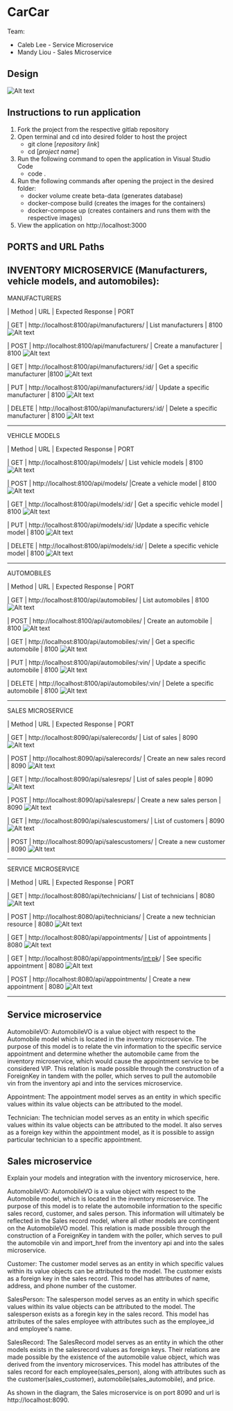# CarCar

Team:

* Caleb Lee - Service Microservice
* Mandy Liou - Sales Microservice

## Design
![Alt text](beta.jpg)

## Instructions to run application
1. Fork the project from the respective gitlab repository
2. Open terminal and cd into desired folder to host the project
    - git clone [_repository link_]
    - cd [_project name_] 
3. Run the following command to open the application in Visual Studio Code
    - code .
4. Run the following commands after opening the project in the desired folder:
    - docker volume create beta-data (generates database)
    - docker-compose build (creates the images for the containers)
    - docker-compose up (creates containers and runs them with the respective images)
5. View the application on http://localhost:3000

## PORTS and URL Paths
INVENTORY MICROSERVICE (Manufacturers, vehicle models, and automobiles):
--------------------------------------------------------------------------------------------
MANUFACTURERS

| Method | URL | Expected Response | PORT

| GET | http://localhost:8100/api/manufacturers/ | List manufacturers | 8100
![Alt text](img/Screenshot%202022-12-12%20at%201.20.45%20PM.png)

| POST | http://localhost:8100/api/manufacturers/ | Create a manufacturer |  8100
![Alt text](img/Screenshot%202022-12-12%20at%201.19.12%20PM.png)

| GET | http://localhost:8100/api/manufacturers/:id/ | Get a specific manufacturer |8100
![Alt text](img/Screenshot%202022-12-12%20at%201.20.14%20PM.png)

| PUT | http://localhost:8100/api/manufacturers/:id/ | Update a specific manufacturer | 8100
![Alt text](img/Screenshot%202022-12-12%20at%201.22.04%20PM.png)

| DELETE | http://localhost:8100/api/manufacturers/:id/  | Delete a specific manufacturer | 8100
![Alt text](img/Screenshot%202022-12-12%20at%201.22.59%20PM.png)

--------------------------------------------------------------------------------------------
VEHICLE MODELS

| Method | URL | Expected Response | PORT

| GET | http://localhost:8100/api/models/ | List vehicle models | 8100
![Alt text](img/Screenshot%202022-12-12%20at%201.35.20%20PM.png)

| POST | http://localhost:8100/api/models/ |Create a vehicle model | 8100
![Alt text](img/Screenshot%202022-12-12%20at%201.24.28%20PM.png)

| GET | http://localhost:8100/api/models/:id/ | Get a specific vehicle model | 8100
![Alt text](img/Screenshot%202022-12-12%20at%201.35.48%20PM.png)

| PUT | http://localhost:8100/api/models/:id/ |Update a specific vehicle model | 8100
![Alt text](img/Screenshot%202022-12-12%20at%201.36.29%20PM.png)

| DELETE | http://localhost:8100/api/models/:id/ | Delete a specific vehicle model | 8100
![Alt text](img/Screenshot%202022-12-12%20at%201.36.50%20PM.png)

--------------------------------------------------------------------------------------------
AUTOMOBILES

| Method | URL | Expected Response | PORT

| GET | http://localhost:8100/api/automobiles/ | List automobiles | 8100
![Alt text](img/Screenshot%202022-12-12%20at%201.39.51%20PM.png)

| POST | http://localhost:8100/api/automobiles/ | Create an automobile | 8100
![Alt text](img/Screenshot%202022-12-12%20at%201.37.12%20PM.png)

| GET | http://localhost:8100/api/automobiles/:vin/ | Get a specific automobile | 8100
![Alt text](img/Screenshot%202022-12-12%20at%201.39.00%20PM.png)

| PUT | http://localhost:8100/api/automobiles/:vin/ | Update a specific automobile | 8100
![Alt text](img/Screenshot%202022-12-12%20at%201.40.29%20PM.png)

| DELETE | http://localhost:8100/api/automobiles/:vin/ | Delete a specific automobile | 8100
![Alt text](img/Screenshot%202022-12-12%20at%201.41.22%20PM.png)


--------------------------------------------------------------------------------------------
SALES MICROSERVICE

| Method | URL | Expected Response | PORT

| GET | http://localhost:8090/api/salerecords/ | List of sales | 8090
![Alt text](img/Screenshot%202022-12-12%20at%201.43.50%20PM.png)

| POST | http://localhost:8090/api/salerecords/ | Create an new sales record | 8090
![Alt text](img/Screenshot%202022-12-12%20at%201.44.06%20PM.png)

| GET | http://localhost:8090/api/salesreps/ | List of sales people | 8090
![Alt text](img/Screenshot%202022-12-12%20at%201.44.53%20PM.png)

| POST | http://localhost:8090/api/salesreps/ | Create a new sales person | 8090
![Alt text](img/Screenshot%202022-12-12%20at%201.45.07%20PM.png)

| GET | http://localhost:8090/api/salescustomers/ | List of customers | 8090
![Alt text](img/Screenshot%202022-12-12%20at%201.46.10%20PM.png)

| POST | http://localhost:8090/api/salescustomers/ | Create a new customer | 8090
![Alt text](img/Screenshot%202022-12-12%20at%201.46.25%20PM.png)

--------------------------------------------------------------------------------------------
SERVICE MICROSERVICE

| Method | URL | Expected Response | PORT

| GET | http://localhost:8080/api/technicians/ | List of technicians | 8080
![Alt text](img/Screenshot%202022-12-12%20at%201.50.50%20PM.png)

| POST | http://localhost:8080/api/technicians/ | Create a new technician resource | 8080
![Alt text](img/Screenshot%202022-12-12%20at%201.50.34%20PM.png)

| GET | http://localhost:8080/api/appointments/ | List of appointments | 8080
![Alt text](img/Screenshot%202022-12-12%20at%201.52.42%20PM.png)

| GET | http://localhost:8080/api/appointments/<int:pk>/ | See specific appointment | 8080
![Alt text](img/Screenshot%202022-12-12%20at%201.51.41%20PM.png)

| POST | http://localhost:8080/api/appointments/ | Create a new appointment | 8080
![Alt text](img/Screenshot%202022-12-12%20at%201.49.44%20PM.png)

--------------------------------------------------------------------------------------------

## Service microservice

AutomobileVO: AutomobileVO is a value object with respect to the Automobile model which is located in the inventory microservice. The purpose of this model is to relate the vin information to the specific service appointment and determine whether the automobile came from the inventory microservice, which would cause the appointment service to be considered VIP. This relation is made possible through the construction of a ForeignKey in tandem with the poller, which serves to pull the automobile vin from the inventory api and into the services microservice.

Appointment: The appointment model serves as an entity in which specific values within its value objects can be attributed to the model.

Technician: The technician model serves as an entity in which specific values within its value objects can be attributed to the model. It also serves as a foreign key within the appointment model, as it is possible to assign particular technician to a specific appointment.

## Sales microservice

Explain your models and integration with the inventory
microservice, here.

AutomobileVO: AutomobileVO is a value object with respect to the Automobile model, which is located in the inventory microservice. The purpose of this model is to relate the automobile information to the specific sales record, customer, and sales person. This information will ultimately be reflected in the Sales record model, where all other models are contingent on the AutomobileVO model. This relation is made possible through the construction of a ForeignKey in tandem with the poller, which serves to pull the automobile vin and import_href from the inventory api and into the sales microservice.

Customer: The customer model serves as an entity in which specific values within its value objects can be attributed to the model. The customer exists as a foreign key in the sales record. This model has attributes of name, address, and phone number of the customer.

SalesPerson: The salesperson model serves as an entity in which specific values within its value objects can be attributed to the model. The salesperson exists as a foregin key in the sales record. This model has attributes of the sales employee with attributes such as the employee_id and employee's name.

SalesRecord: The SalesRecord model serves as an entity in which the other models exists in the salesrecord values as foreign keys. Their relations are made possible by the existence of the automobile value object, which was derived from the inventory microservices. This model has attributes of the sales record for each employee(sales_person), along with attributes such as the customer(sales_customer), automobile(sales_automobile), and price.

As shown in the diagram, the Sales microservice is on port 8090 and url is http://localhost:8090.
